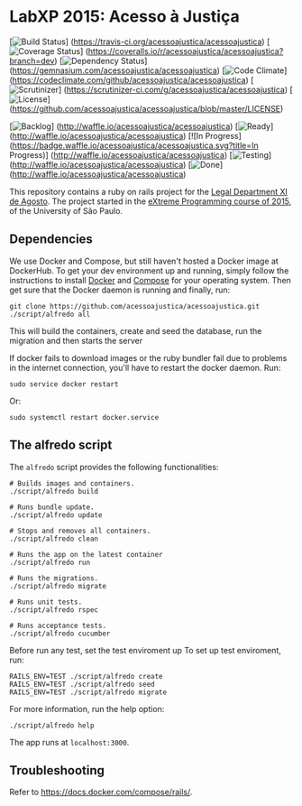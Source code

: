 LabXP 2015: Acesso à Justiça
==============================

[![Build Status](https://img.shields.io/travis/acessoajustica/acessoajustica.svg)]
                (https://travis-ci.org/acessoajustica/acessoajustica)
[![Coverage Status](https://img.shields.io/coveralls/acessoajustica/acessoajustica.svg)]
                   (https://coveralls.io/r/acessoajustica/acessoajustica?branch=dev)
[![Dependency Status](https://img.shields.io/gemnasium/acessoajustica/acessoajustica.svg)]
                     (https://gemnasium.com/acessoajustica/acessoajustica)
[![Code Climate](https://img.shields.io/codeclimate/github/acessoajustica/acessoajustica.svg)]
                (https://codeclimate.com/github/acessoajustica/acessoajustica)
[![Scrutinizer](https://img.shields.io/scrutinizer/g/acessoajustica/acessoajustica.svg)]
               (https://scrutinizer-ci.com/g/acessoajustica/acessoajustica)
[![License](https://img.shields.io/github/license/acessoajustica/acessoajustica.svg)]
           (https://github.com/acessoajustica/acessoajustica/blob/master/LICENSE)

[![Backlog](https://badge.waffle.io/acessoajustica/acessoajustica.svg?title=Backlog)]
           (http://waffle.io/acessoajustica/acessoajustica)
[![Ready](https://badge.waffle.io/acessoajustica/acessoajustica.svg?title=Ready)]
         (http://waffle.io/acessoajustica/acessoajustica)
[![In Progress](https://badge.waffle.io/acessoajustica/acessoajustica.svg?title=In Progress)]
               (http://waffle.io/acessoajustica/acessoajustica)
[![Testing](https://badge.waffle.io/acessoajustica/acessoajustica.svg?title=Testing)]
           (http://waffle.io/acessoajustica/acessoajustica)
[![Done](https://badge.waffle.io/acessoajustica/acessoajustica.svg?title=Done)]
        (http://waffle.io/acessoajustica/acessoajustica)

This repository contains a ruby on rails project for the
[Legal Department XI de Agosto](http://djonzedeagosto.org.br/). The project
started in the
[eXtreme Programming course of 2015](http://ccsl.ime.usp.br/wiki/LabXP2015),
of the University of São Paulo.

## Dependencies

We use Docker and Compose, but still haven't hosted a Docker
image at DockerHub.
To get your dev environment up and running, simply follow the instructions to
install [Docker](https://docs.docker.com/installation/) and
[Compose](https://docs.docker.com/compose/install/) for your
operating system. Then get sure that the Docker daemon is running and
finally, run:

```
git clone https://github.com/acessoajustica/acessoajustica.git
./script/alfredo all
```

This will build the containers, create and seed the database, run the migration and then starts the server

If docker fails to download images or the ruby bundler
fail due to problems in the internet connection, you'll have
to restart the docker daemon. Run:

```
sudo service docker restart
```

Or:

```
sudo systemctl restart docker.service
```

## The alfredo script

The ```alfredo``` script provides the following functionalities:

```
# Builds images and containers.
./script/alfredo build

# Runs bundle update.
./script/alfredo update

# Stops and removes all containers.
./script/alfredo clean

# Runs the app on the latest container
./script/alfredo run

# Runs the migrations.
./script/alfredo migrate

# Runs unit tests.
./script/alfredo rspec

# Runs acceptance tests.
./script/alfredo cucumber
```

Before run any test, set the test enviroment up
To set up test enviroment, run:

```
RAILS_ENV=TEST ./script/alfredo create
RAILS_ENV=TEST ./script/alfredo seed
RAILS_ENV=TEST ./script/alfredo migrate
```

For more information, run the help option:

```
./script/alfredo help
```

The app runs at ```localhost:3000```.

## Troubleshooting

Refer to https://docs.docker.com/compose/rails/.
